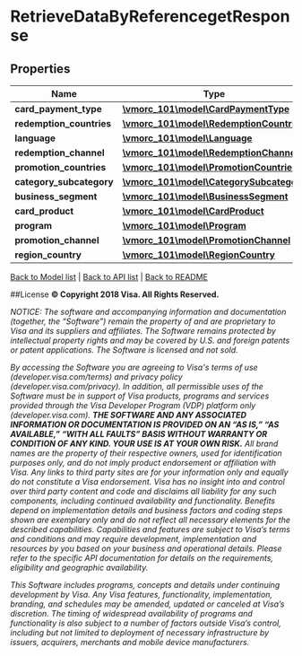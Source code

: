 # RetrieveDataByReferencegetResponse

## Properties
Name | Type | Description | Notes
------------ | ------------- | ------------- | -------------
**card_payment_type** | [**\vmorc_101\model\CardPaymentType**](CardPaymentType.md) |  | [optional] 
**redemption_countries** | [**\vmorc_101\model\RedemptionCountries**](RedemptionCountries.md) |  | [optional] 
**language** | [**\vmorc_101\model\Language**](Language.md) |  | [optional] 
**redemption_channel** | [**\vmorc_101\model\RedemptionChannel**](RedemptionChannel.md) |  | [optional] 
**promotion_countries** | [**\vmorc_101\model\PromotionCountries**](PromotionCountries.md) |  | [optional] 
**category_subcategory** | [**\vmorc_101\model\CategorySubcategory**](CategorySubcategory.md) |  | [optional] 
**business_segment** | [**\vmorc_101\model\BusinessSegment**](BusinessSegment.md) |  | [optional] 
**card_product** | [**\vmorc_101\model\CardProduct**](CardProduct.md) |  | [optional] 
**program** | [**\vmorc_101\model\Program**](Program.md) |  | [optional] 
**promotion_channel** | [**\vmorc_101\model\PromotionChannel**](PromotionChannel.md) |  | [optional] 
**region_country** | [**\vmorc_101\model\RegionCountry**](RegionCountry.md) |  | [optional] 

[Back to Model list](../../README.md#documentation-for-models)   |   [Back to API list](../../README.md#documentation-for-api-endpoints)   |   [Back to README](../../README.md)



##License
**© Copyright 2018 Visa. All Rights Reserved.**

*NOTICE: The software and accompanying information and documentation (together, the “Software”) remain the property of
and are proprietary to Visa and its suppliers and affiliates. The Software remains protected by intellectual property
rights and may be covered by U.S. and foreign patents or patent applications. The Software is licensed and not sold.*

*By accessing the Software you are agreeing to Visa's terms of use (developer.visa.com/terms) and privacy policy (developer.visa.com/privacy).
In addition, all permissible uses of the Software must be in support of Visa products, programs and services provided
through the Visa Developer Program (VDP) platform only (developer.visa.com). **THE SOFTWARE AND ANY ASSOCIATED
INFORMATION OR DOCUMENTATION IS PROVIDED ON AN “AS IS,” “AS AVAILABLE,” “WITH ALL FAULTS” BASIS WITHOUT WARRANTY OR
CONDITION OF ANY KIND. YOUR USE IS AT YOUR OWN RISK.** All brand names are the property of their respective owners, used for identification purposes only, and do not imply
product endorsement or affiliation with Visa. Any links to third party sites are for your information only and equally
do not constitute a Visa endorsement. Visa has no insight into and control over third party content and code and disclaims
all liability for any such components, including continued availability and functionality. Benefits depend on implementation
details and business factors and coding steps shown are exemplary only and do not reflect all necessary elements for the
described capabilities. Capabilities and features are subject to Visa’s terms and conditions and may require development,
implementation and resources by you based on your business and operational details. Please refer to the specific
API documentation for details on the requirements, eligibility and geographic availability.*

*This Software includes programs, concepts and details under continuing development by Visa. Any Visa features,
functionality, implementation, branding, and schedules may be amended, updated or canceled at Visa’s discretion.
The timing of widespread availability of programs and functionality is also subject to a number of factors outside Visa’s control,
including but not limited to deployment of necessary infrastructure by issuers, acquirers, merchants and mobile device manufacturers.*